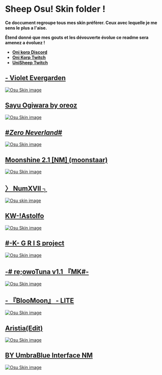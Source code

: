 # Sheep Osu! Skin folder ! 

**Ce doccument regroupe tous mes skin préfèrer. Ceux avec lequelle je me sens le plus a l'aise.**

**Étend donné que mes gouts et les dévouverte évolue ce readme sera amenez a évoluez !**


* [**Oni korp Discord**](https://discord.gg/4QqVaTfXy2)
* [**Oni Korp Twitch**](https://https://www.twitch.tv/oni_korp)
* [**UniSheep Twitch**](https://www.twitch.tv/el_sheepinator)


## [- Violet Evergarden](https://drive.google.com/file/d/1VQt7WcuUBsfRiNq1tj_Nbjv1C5VznFto/view?usp=sharing)
[![Osu Skin image](https://i.imgur.com/xN40QEB.png)](https://drive.google.com/file/d/1VQt7WcuUBsfRiNq1tj_Nbjv1C5VznFto/view?usp=sharing)

## [Sayu Ogiwara by oreoz](https://drive.google.com/file/d/1sA16Zf5i3aOcjlg2RYjZiCgkv1SLg7i_/view?usp=sharing)
[![Osu Skin image](https://i.imgur.com/TfsvINu.png)](https://drive.google.com/file/d/1sA16Zf5i3aOcjlg2RYjZiCgkv1SLg7i_/view?usp=sharing)

## [#_Zero Neverland_#](https://drive.google.com/file/d/1fRQVoMXpvG2fPZms0U4QIG2RY_48lcRY/view?usp=sharing)
[![Osu Skin image](https://skimg.osuck.net/3607a0b32226f8070070d89a066d3aa7.webp)](https://drive.google.com/file/d/1fRQVoMXpvG2fPZms0U4QIG2RY_48lcRY/view?usp=sharing)

## [Moonshine 2.1 [NM] (moonstaar)](https://drive.google.com/file/d/14euhkvobCrhqYzV88zJbZSJSgyGnIHEx/view?usp=sharing)
[![Osu Skin image](https://i.ppy.sh/dd32fb4632fc70ddcf5ae409f3ec1b15eb6c78de/68747470733a2f2f696d6775722d617263686976652e7070792e73682f784d576f57596a2e706e67)](https://drive.google.com/file/d/14euhkvobCrhqYzV88zJbZSJSgyGnIHEx/view?usp=sharing)

## [〉 NumXVII ┐](https://drive.google.com/file/d/1J7Tm-0BzTTzNAPSHt7-fCbLueTayt5AM/view?usp=sharing)
[![Osu skin image](https://i.imgur.com/YeURG8C.png)](https://drive.google.com/file/d/1J7Tm-0BzTTzNAPSHt7-fCbLueTayt5AM/view?usp=sharing)

## [KW-!Astolfo](https://drive.google.com/file/d/1K3nFSc2M99U4a-ScSWY5v8n6l0huKJ3q/view?usp=sharing)
[![Osu Skin image](https://i.imgur.com/dBQq6YB.png)](https://drive.google.com/file/d/1K3nFSc2M99U4a-ScSWY5v8n6l0huKJ3q/view?usp=sharing)

## [#-K- G R I S project](https://drive.google.com/file/d/1HNK09kGSrSBHBEFQ8D2fWHfks0_2Gj1e/view?usp=sharing)
[![Osu Skin image](https://i.imgur.com/iNoM1sJ.png)](https://drive.google.com/file/d/1HNK09kGSrSBHBEFQ8D2fWHfks0_2Gj1e/view?usp=sharing)

## [-# re;owoTuna v1.1 『MK#-](https://drive.google.com/file/d/1Em_f7cePnrnzZZ2nBJuVliaZ3dsNO3eW/view?usp=sharing)
[![Osu Skin image](https://i.imgur.com/BenMvgw.png)](https://drive.google.com/file/d/1Em_f7cePnrnzZZ2nBJuVliaZ3dsNO3eW/view?usp=sharing)

## [- 『BlooMoon』 - LITE](https://drive.google.com/file/d/1vUdkgmWMBzQ2mnYdio-D_AaA1s9urJOS/view?usp=sharing)
[![Osu Skin image](https://i.imgur.com/FzSSI13.png)](https://drive.google.com/file/d/1vUdkgmWMBzQ2mnYdio-D_AaA1s9urJOS/view?usp=sharing)

## [Aristia(Edit)](https://drive.google.com/file/d/1npRQ591rMPQaUyM0l8P9seLOG3CEl4CI/view?usp=sharing)
[![Osu Skin image](https://skimg.osuck.net/e75a9c527198ea46cb5baf6648e11b23.webp)](https://drive.google.com/file/d/1npRQ591rMPQaUyM0l8P9seLOG3CEl4CI/view?usp=sharing)

## [BY UmbraBlue Interface NM](https://drive.google.com/file/d/1npRQ591rMPQaUyM0l8P9seLOG3CEl4CI/view?usp=sharing)
[![Osu Skin image](https://i.imgur.com/tlC7wR9.png)](https://drive.google.com/file/d/1npRQ591rMPQaUyM0l8P9seLOG3CEl4CI/view?usp=sharing)

